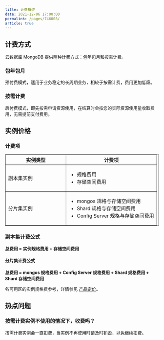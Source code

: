 ```yaml
---
title: 计费概述
date: 2021-12-06 17:00:00
permalink: /pages/746008/
article: true
---
```



## 计费方式

云数据库 MongoDB 提供两种计费方式：包年包月和按需计费。

### 包年包月

预付费模式，适用于业务稳定的长周期业务，相较于按需计费，费用更加低廉。

### 按需计费

后付费模式，即先按需申请资源使用，在结算时会按您的实际资源使用量收取费用，无需提前支付费用。

## 实例价格

### 计费项

<table width="95%" border="1" cellpadding="2" cellspacing="1">
	<thead>
        <tr>
            <th width="40%">实例类型</th>
            <th width="60%">计费项</th>
        </tr>
    </thead>
    <tbody>
        <tr>
            <td>副本集实例</td>
            <td>
            	<ul>
                    <li>规格费用</li>
                    <li>存储空间费用</li>
                </ul>
            </td>
        </tr>
        <tr>
            <td>分片集实例</td>
            <td>
            	<ul>
                    <li>mongos 规格与存储空间费用</li>
                    <li>Shard 规格与存储空间费用</li>
                    <li>Config Server 规格与存储空间费用</li>
                </ul>
            </td>
        </tr>
    </tbody>
</table>

### 副本集计费公式

**总费用 = 实例规格费用 + 存储空间费用**

#### 分片集计费公式

**总费用 = mongos 规格费用 + Config Server 规格费用 + Shard 规格费用 + Shard 存储空间费用**

各可用区的实例规格费参考，详情参见 [产品定价](./01.产品定价.md)。

## 热点问题

### 按需计费实例不使用的情况下，收费吗？

按需计费实例会一直扣费，当实例不再使用时请及时销毁，以免继续扣费。
